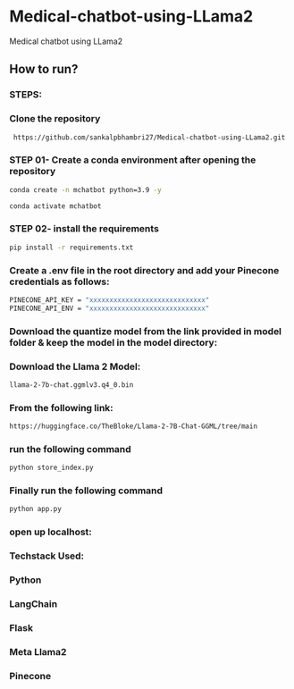 # Medical-chatbot-using-LLama2
Medical chatbot using LLama2


## How to run?

### STEPS:
### Clone the repository

```bash
 https://github.com/sankalpbhambri27/Medical-chatbot-using-LLama2.git
 ```

 ### STEP 01- Create a conda environment after opening the repository

 ```bash
 conda create -n mchatbot python=3.9 -y

conda activate mchatbot
```
### STEP 02- install the requirements

```bash
pip install -r requirements.txt
```

### Create a .env file in the root directory and add your Pinecone credentials as follows:

```bash
PINECONE_API_KEY = "xxxxxxxxxxxxxxxxxxxxxxxxxxxxx"
PINECONE_API_ENV = "xxxxxxxxxxxxxxxxxxxxxxxxxxxxx"
```

### Download the quantize model from the link provided in model folder & keep the model in the model directory:

### Download the Llama 2 Model:

```bash
llama-2-7b-chat.ggmlv3.q4_0.bin
```

### From the following link:

```bash
https://huggingface.co/TheBloke/Llama-2-7B-Chat-GGML/tree/main
```

### run the following command

```bash
python store_index.py
```
### Finally run the following command
```bash
python app.py
```

### open up localhost:

### Techstack Used:
### Python
### LangChain
### Flask
### Meta Llama2
### Pinecone